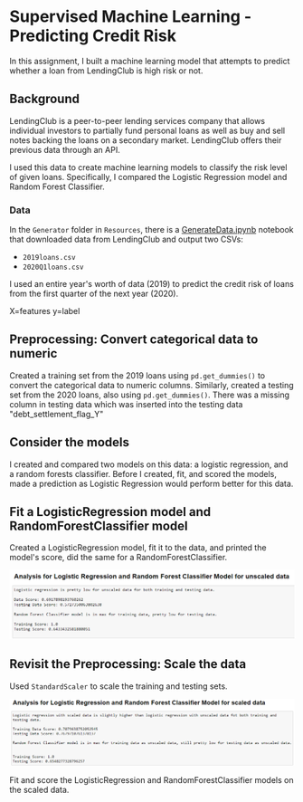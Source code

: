 # Supervised Machine Learning - Predicting Credit Risk

In this assignment, I built a machine learning model that attempts to predict whether a loan from LendingClub is high risk or not. 

## Background

LendingClub is a peer-to-peer lending services company that allows individual investors to partially fund personal loans as well as buy and sell notes backing the loans on a secondary market. LendingClub offers their previous data through an API.

I used this data to create machine learning models to classify the risk level of given loans. Specifically, I compared the Logistic Regression model and Random Forest Classifier.

### Data

In the `Generator` folder in `Resources`, there is a [GenerateData.ipynb](/Resources/Generator/GenerateData.ipynb) notebook that downloaded data from LendingClub and output two CSVs: 

* `2019loans.csv`
* `2020Q1loans.csv`

I used an entire year's worth of data (2019) to predict the credit risk of loans from the first quarter of the next year (2020).

X=features
y=label 


## Preprocessing: Convert categorical data to numeric

Created a training set from the 2019 loans using `pd.get_dummies()` to convert the categorical data to numeric columns. Similarly, created a testing set from the 2020 loans, also using `pd.get_dummies()`. There was a missing column in testing data which was inserted into the testing data "debt_settlement_flag_Y" 

## Consider the models

I created and compared two models on this data: a logistic regression, and a random forests classifier. Before I created, fit, and scored the models, made a prediction as Logistic Regression would perform better for this data. 

## Fit a LogisticRegression model and RandomForestClassifier model

Created a LogisticRegression model, fit it to the data, and printed the model's score, did the same for a RandomForestClassifier. 

![Unscaled data ](images/unscaleddata.png)


## Revisit the Preprocessing: Scale the data

Used `StandardScaler` to scale the training and testing sets. 

![scaled data ](images/scaleddata.png)


Fit and score the LogisticRegression and RandomForestClassifier models on the scaled data. 
